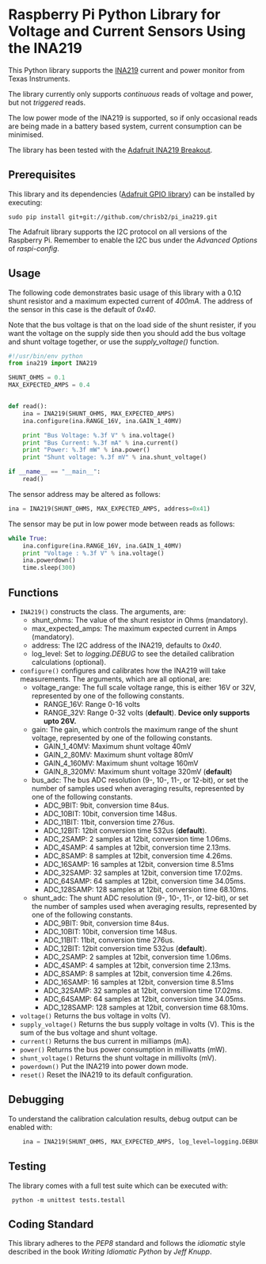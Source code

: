 # Raspberry Pi Python Library for Voltage and Current Sensors Using the INA219

This Python library supports the [INA219](http://www.ti.com/lit/ds/symlink/ina219.pdf) 
current and power monitor from Texas Instruments.

The library currently only supports _continuous_ reads of voltage and 
power, but not _triggered_ reads.

The low power mode of the INA219 is supported, so if only occasional 
reads are being made in a battery based system, current consumption can 
be minimised.

The library has been tested with the 
[Adafruit INA219 Breakout](https://www.adafruit.com/products/904).

## Prerequisites

This library and its dependencies 
([Adafruit GPIO library](https://github.com/adafruit/Adafruit_Python_GPIO)) 
can be installed by executing:

```shell
sudo pip install git+git://github.com/chrisb2/pi_ina219.git
```

The Adafruit library supports the I2C protocol on all versions of the 
Raspberry Pi. Remember to enable the I2C bus under the *Advanced Options* 
of *raspi-config*.

## Usage

The following code demonstrates basic usage of this library with a 
0.1&Omega; shunt resistor and a maximum expected current of _400mA_. 
The address of the sensor in this case is the default of _0x40_.

Note that the bus voltage is that on the load side of the shunt resister, 
if you want the voltage on the supply side then you should add the bus
voltage and shunt voltage together, or use the *supply_voltage()* 
function.

```python
#!/usr/bin/env python
from ina219 import INA219

SHUNT_OHMS = 0.1
MAX_EXPECTED_AMPS = 0.4


def read():
    ina = INA219(SHUNT_OHMS, MAX_EXPECTED_AMPS)
    ina.configure(ina.RANGE_16V, ina.GAIN_1_40MV)

    print "Bus Voltage: %.3f V" % ina.voltage()
    print "Bus Current: %.3f mA" % ina.current()
    print "Power: %.3f mW" % ina.power()
    print "Shunt voltage: %.3f mV" % ina.shunt_voltage()

if __name__ == "__main__":
    read()
```

The sensor address may be altered as follows:

```python
ina = INA219(SHUNT_OHMS, MAX_EXPECTED_AMPS, address=0x41)
```

The sensor may be put in low power mode between reads as follows:

```python
while True:
    ina.configure(ina.RANGE_16V, ina.GAIN_1_40MV)
    print "Voltage : %.3f V" % ina.voltage()
    ina.powerdown()
    time.sleep(300)
```

## Functions

* `INA219()` constructs the class.
The arguments, are:
    * shunt_ohms: The value of the shunt resistor in Ohms (mandatory).
    * max_expected_amps: The maximum expected current in Amps (mandatory).
    * address: The I2C address of the INA219, defaults to *0x40*.
    * log_level: Set to _logging.DEBUG_ to see the detailed calibration calculations (optional).
* `configure()` configures and calibrates how the INA219 will take measurements.
The arguments, which are all optional, are:
    * voltage_range: The full scale voltage range, this is either 16V or 32V, 
    represented by one of the following constants.
        * RANGE_16V: Range 0-16 volts
        * RANGE_32V: Range 0-32 volts (**default**). **Device only supports upto 26V.**
    * gain: The gain, which controls the maximum range of the shunt voltage, represented by one of the following constants. 
        * GAIN_1_40MV: Maximum shunt voltage 40mV
        * GAIN_2_80MV: Maximum shunt voltage 80mV
        * GAIN_4_160MV: Maximum shunt voltage 160mV
        * GAIN_8_320MV: Maximum shunt voltage 320mV (**default**)
    * bus_adc: The bus ADC resolution (9-, 10-, 11-, or 12-bit), or
        set the number of samples used when averaging results, represented by
        one of the following constants.
        * ADC_9BIT: 9bit, conversion time 84us.
        * ADC_10BIT: 10bit, conversion time 148us.
        * ADC_11BIT: 11bit, conversion time 276us.
        * ADC_12BIT: 12bit conversion time 532us (**default**).
        * ADC_2SAMP: 2 samples at 12bit, conversion time 1.06ms.
        * ADC_4SAMP: 4 samples at 12bit, conversion time 2.13ms.
        * ADC_8SAMP: 8 samples at 12bit, conversion time 4.26ms.
        * ADC_16SAMP: 16 samples at 12bit, conversion time 8.51ms
        * ADC_32SAMP: 32 samples at 12bit, conversion time 17.02ms.
        * ADC_64SAMP: 64 samples at 12bit, conversion time 34.05ms.
        * ADC_128SAMP: 128 samples at 12bit, conversion time 68.10ms.
    * shunt_adc: The shunt ADC resolution (9-, 10-, 11-, or 12-bit), or
        set the number of samples used when averaging results, represented by
        one of the following constants.
        * ADC_9BIT: 9bit, conversion time 84us.
        * ADC_10BIT: 10bit, conversion time 148us.
        * ADC_11BIT: 11bit, conversion time 276us.
        * ADC_12BIT: 12bit conversion time 532us (**default**).
        * ADC_2SAMP: 2 samples at 12bit, conversion time 1.06ms.
        * ADC_4SAMP: 4 samples at 12bit, conversion time 2.13ms.
        * ADC_8SAMP: 8 samples at 12bit, conversion time 4.26ms.
        * ADC_16SAMP: 16 samples at 12bit, conversion time 8.51ms
        * ADC_32SAMP: 32 samples at 12bit, conversion time 17.02ms.
        * ADC_64SAMP: 64 samples at 12bit, conversion time 34.05ms.
        * ADC_128SAMP: 128 samples at 12bit, conversion time 68.10ms.
* `voltage()` Returns the bus voltage in volts (V).
* `supply_voltage()` Returns the bus supply voltage in volts (V). This 
    is the sum of the bus voltage and shunt voltage.
* `current()` Returns the bus current in milliamps (mA).
* `power()` Returns the bus power consumption in milliwatts (mW).
* `shunt_voltage()` Returns the shunt voltage in millivolts (mV).
* `powerdown()` Put the INA219 into power down mode.
* `reset()` Reset the INA219 to its default configuration.

## Debugging

To understand the calibration calculation results, debug output can be 
enabled with:

```python
    ina = INA219(SHUNT_OHMS, MAX_EXPECTED_AMPS, log_level=logging.DEBUG)
```

## Testing

The library comes with a full test suite which can be executed with:

```shell
 python -m unittest tests.testall
```

## Coding Standard

This library adheres to the *PEP8* standard and follows the *idiomatic* 
style described in the book *Writing Idiomatic Python* by *Jeff Knupp*.
